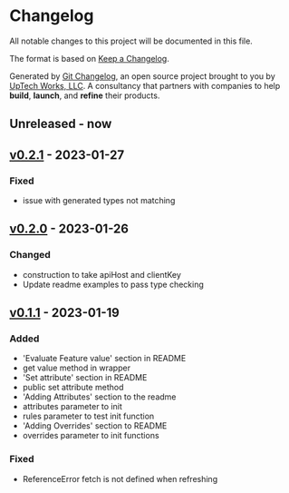 # Changelog

All notable changes to this project will be documented in this file.

The format is based on [Keep a Changelog](https://keepachangelog.com/en/1.0.0/).

Generated by [Git Changelog](https://github.com/uptech/git-cl), an open source project brought to you by [UpTech Works, LLC](https://upte.ch). A consultancy that partners with companies to help **build**, **launch**, and **refine** their products.


## Unreleased - now


## [v0.2.1] - 2023-01-27

### Fixed
- issue with generated types not matching


## [v0.2.0] - 2023-01-26

### Changed
- construction to take apiHost and clientKey
- Update readme examples to pass type checking


## [v0.1.1] - 2023-01-19

### Added
- 'Evaluate Feature value' section in README
- get value method in wrapper
- 'Set attribute' section in README
- public set attribute method
- 'Adding Attributes' section to the readme
- attributes parameter to init
- rules parameter to test init function
- 'Adding Overrides' section to README
- overrides parameter to init functions

### Fixed
- ReferenceError fetch is not defined when refreshing

[v0.2.1]: https://github.com/uptech/uptech-growthbook-sdk-typescript/compare/43cc554...437020c
[v0.2.0]: https://github.com/uptech/uptech-growthbook-sdk-typescript/compare/786d062...43cc554
[v0.1.1]: https://github.com/uptech/uptech-growthbook-sdk-typescript/compare/06b0278...786d062
